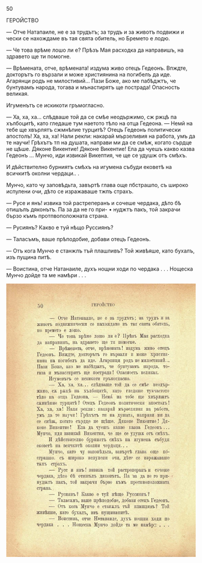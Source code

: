 ﻿50

ГЕРОЙСТВО

— Отче Натапаиле, не е за трудътъ; за трудъ и за животъ подвижи и чески се нахождаме въ тая свята обитель, но Бремето е лодю.

— Че това врѣме лошо ли е? Прѣзъ Мая расходка да направишъ, на здравето ще ти помогне.

— Врѣмената, отче, врѣмената! издума живо отецъ Гедеонъ. Впждте, докторътъ го вързали и може християнина на погибелъ да иде. Агарянци родъ не милостивий... Пази Боже, ако ме пабѣджтъ, че бунтувамъ народа, тогава и мънастирятъ ще пострада! Опасность великая.

Игуменътъ се искикоти гръмогласно.

— Ха, ха, ха... слѣдваше той да се смѣе неодържимо, сж ржцѣ па хълбоцитѣ, като гледаше тум наетото тѣло на отца Гедеона. — Немй на тебе ще хвърлятъ сжмнѣпие турцитѣ? Отецъ Гедеонъ политически апостолъ! Ха, ха, ха! Нали рекли: накарай мързеливия на работа, умъ да те научи! Грѣхътъ тп на душата, направи ми да се смѣж, когато сърдце не щѣше. Дяконе Викентие! Дяконе Викентие! Ела да чуешъ какво казва Гедеонъ ... Мунчо, иди извикай Викептия, че ще се удушж отъ смѣхъ.

И дѣйствително бурниятъ смѣхъ на игумена събуди ековетѣ на всичкитѣ околни чердаци.. .

Мунчо, като чу заповѣдьта, завъртѣ глава още пбстрашпо, съ широко испулени очи, дѣто се изражаваше тжпъ страхъ.

— Русе и янъ! извика той растреперанъ и сочеше чердака, дѣто бѣ отишълъ дяконътъ. Па за да не го при- • нуджтъ пакъ, той закрачи бързо къмъ протпвоположната страна.

— Русиянъ? Какво е туй нѣщо Руссиянъ?

— Таласъмъ, ваше прѣподобие, добави отецъ Гедеонъ.

— Отъ кога Мунчо е станжлъ тъй плашливъ? Той живѣяше, като бухалъ, изъ пущина питѣ.

— Воистина, отче Натанаиле, духъ нощни ходи по чердака . . . Нощеска Мунчо дойде та ме намѣри . . .

![original](images/061.jpg)

